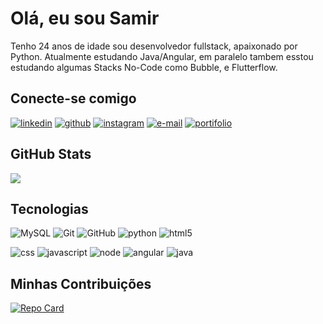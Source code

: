 # Olá, eu sou Samir

Tenho 24 anos de idade sou desenvolvedor fullstack, apaixonado por Python.
Atualmente estudando Java/Angular, em paralelo tambem esstou estudando algumas Stacks No-Code como Bubble, e Flutterflow.

## Conecte-se comigo
[![linkedin](https://img.shields.io/badge/-LinkedIn-%230077B5?style=for-the-badge&logo=linkedin&logoColor=white)](https://www.linkedin.com/in/samir-zanata-jr-a7a3261b5/)
[![github](https://img.shields.io/badge/-Github-000?style=for-the-badge&logo=github&logoColor=white)](https://github.com/SamirZanata)
[![instagram](https://img.shields.io/badge/-Instagram-E4405F?style=for-the-badge&logo=instagram&logoColor=white)](https://www.instagram.com/zanata_ju/)
[![e-mail](	https://img.shields.io/badge/iCloud-3693F3?style=for-the-badge&logo=iCloud&logoColor=white)](mailto:samirzanata@icloud.com)
[![portifolio](https://img.shields.io/badge/Portifolio-%23000000.svg?style=for-the-badge&logo=vercel&logoColor=white)](https://samirzanata.vercel.app)



## GitHub Stats
![](https://github-readme-stats.vercel.app/api?username=SamirZanata&show_icons=true&theme=vue&include_all_comits=true&count_private-true&hide_title=true&hide=stars)

## Tecnologias
![MySQL](https://img.shields.io/badge/mysql-%2300f.svg?style=for-the-badge&logo=mysql&logoColor=white)
![Git](https://img.shields.io/badge/git-%23F05033.svg?style=for-the-badge&logo=git&logoColor=white)
![GitHub](https://img.shields.io/badge/github-%23121011.svg?style=for-the-badge&logo=github&logoColor=white)
![python](https://img.shields.io/badge/Python-FFD43B?style=for-the-badge&logo=python&logoColor=blue)
![html5](https://img.shields.io/badge/HTML5-E34F26?style=for-the-badge&logo=html5&logoColor=white)

![css](https://img.shields.io/badge/CSS3-1572B6?style=for-the-badge&logo=css3&logoColor=white)
![javascript](https://img.shields.io/badge/JavaScript-323330?style=for-the-badge&logo=javascript&logoColor=F7DF1E)
![node](https://img.shields.io/badge/Node%20js-339933?style=for-the-badge&logo=nodedotjs&logoColor=white)
![angular](https://img.shields.io/badge/Angular-DD0031?style=for-the-badge&logo=angular&logoColor=white)
![java](https://img.shields.io/badge/java-%23ED8B00.svg?style=for-the-badge&logo=openjdk&logoColor=white)



## Minhas Contribuições

[![Repo Card](https://github-readme-stats.vercel.app/api/pin/?username=samirzanata&repo=dio-lab-open-source&theme=vue)](https://github.com/SEUUSERNAME/SEUREPOSITORIO)


